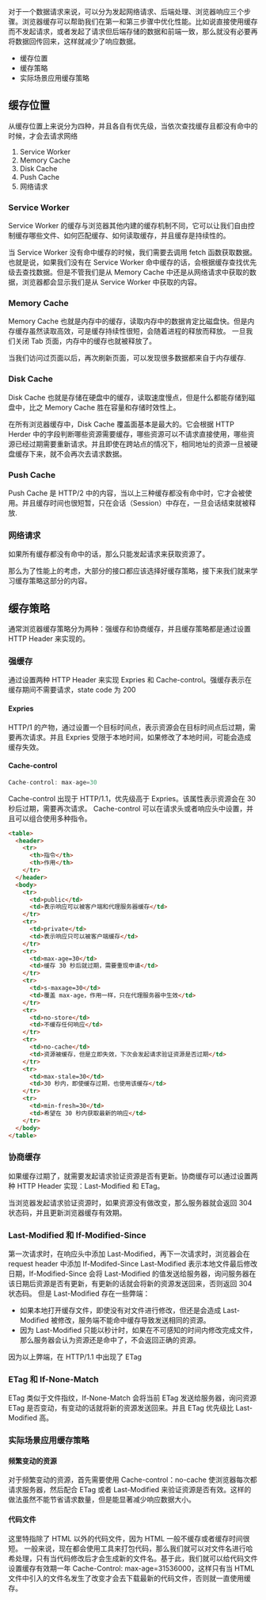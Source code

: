 <!--
 * @Author: 黄遥
 * @Date: 2020-06-13 14:40:58
 * @LastEditors: 黄遥
 * @LastEditTime: 2020-07-13 21:16:09
 * @Description: file content
--> 
对于一个数据请求来说，可以分为发起网络请求、后端处理、浏览器响应三个步骤。浏览器缓存可以帮助我们在第一和第三步骤中优化性能。比如说直接使用缓存而不发起请求，或者发起了请求但后端存储的数据和前端一致，那么就没有必要再将数据回传回来，这样就减少了响应数据。
- 缓存位置
- 缓存策略
- 实际场景应用缓存策略
## 缓存位置
从缓存位置上来说分为四种，并且各自有优先级，当依次查找缓存且都没有命中的时候，才会去请求网络
1. Service Worker
2. Memory Cache
3. Disk Cache
4. Push Cache
5. 网络请求
### Service Worker
Service Worker 的缓存与浏览器其他内建的缓存机制不同，它可以让我们自由控制缓存哪些文件、如何匹配缓存、如何读取缓存，并且缓存是持续性的。

当 Service Worker 没有命中缓存的时候，我们需要去调用 fetch 函数获取数据。也就是说，如果我们没有在 Service Worker 命中缓存的话，会根据缓存查找优先级去查找数据。但是不管我们是从 Memory Cache 中还是从网络请求中获取的数据，浏览器都会显示我们是从 Service Worker 中获取的内容。
### Memory Cache
Memory Cache 也就是内存中的缓存，读取内存中的数据肯定比磁盘快。但是内存缓存虽然读取高效，可是缓存持续性很短，会随着进程的释放而释放。 一旦我们关闭 Tab 页面，内存中的缓存也就被释放了。

当我们访问过页面以后，再次刷新页面，可以发现很多数据都来自于内存缓存.
### Disk Cache
Disk Cache 也就是存储在硬盘中的缓存，读取速度慢点，但是什么都能存储到磁盘中，比之 Memory Cache 胜在容量和存储时效性上。

在所有浏览器缓存中，Disk Cache 覆盖面基本是最大的。它会根据 HTTP Herder 中的字段判断哪些资源需要缓存，哪些资源可以不请求直接使用，哪些资源已经过期需要重新请求。并且即使在跨站点的情况下，相同地址的资源一旦被硬盘缓存下来，就不会再次去请求数据。
### Push Cache
Push Cache 是 HTTP/2 中的内容，当以上三种缓存都没有命中时，它才会被使用。并且缓存时间也很短暂，只在会话（Session）中存在，一旦会话结束就被释放.
### 网络请求
如果所有缓存都没有命中的话，那么只能发起请求来获取资源了。

那么为了性能上的考虑，大部分的接口都应该选择好缓存策略，接下来我们就来学习缓存策略这部分的内容。
## 缓存策略
通常浏览器缓存策略分为两种：强缓存和协商缓存，并且缓存策略都是通过设置 HTTP Header 来实现的。
### 强缓存
通过设置两种 HTTP Header 来实现 Expries 和 Cache-control。强缓存表示在缓存期间不需要请求，state code 为 200
#### Expries
HTTP/1 的产物，通过设置一个目标时间点，表示资源会在目标时间点后过期，需要再次请求。并且 Expries 受限于本地时间，如果修改了本地时间，可能会造成缓存失效。
#### Cache-control
```javascript
Cache-control: max-age=30
```
Cache-control 出现于 HTTP/1.1，优先级高于 Expries。该属性表示资源会在 30 秒后过期，需要再次请求。
Cache-control 可以在请求头或者响应头中设置，并且可以组合使用多种指令。
```html
<table>
  <header>
    <tr>
      <th>指令</th>
      <th>作用</th>
    </tr>
  </header>
  <body>
    <tr>
      <td>public</td>
      <td>表示响应可以被客户端和代理服务器缓存</td>
    </tr>
    <tr>
      <td>private</td>
      <td>表示响应只可以被客户端缓存</td>
    </tr>
    <tr>
      <td>max-age=30</td>
      <td>缓存 30 秒后就过期，需要重现申请</td>
    </tr>
    <tr>
      <td>s-maxage=30</td>
      <td>覆盖 max-age，作用一样，只在代理服务器中生效</td>
    </tr>
    <tr>
      <td>no-store</td>
      <td>不缓存任何响应</td>
    </tr>
    <tr>
      <td>no-cache</td>
      <td>资源被缓存，但是立即失效，下次会发起请求验证资源是否过期</td>
    </tr>
    <tr>
      <td>max-stale=30</td>
      <td>30 秒内，即使缓存过期，也使用该缓存</td>
    </tr>
    <tr>
      <td>min-fresh=30</td>
      <td>希望在 30 秒内获取最新的响应</td>
    </tr>
  </body>
</table>
```
### 协商缓存
如果缓存过期了，就需要发起请求验证资源是否有更新。协商缓存可以通过设置两种 HTTP Header 实现：Last-Modified 和 ETag。

当浏览器发起请求验证资源时，如果资源没有做改变，那么服务器就会返回 304 状态码，并且更新浏览器缓存有效期。

### Last-Modified 和 If-Modified-Since
第一次请求时，在响应头中添加 Last-Modified，再下一次请求时，浏览器会在 request header 中添加 If-Modifed-Since
Last-Modified 表示本地文件最后修改日期，If-Modified-Since 会将 Last-Modified 的值发送给服务器，询问服务器在该日期后资源是否有更新，有更新的话就会将新的资源发送回来，否则返回 304 状态码。
但是 Last-Modified 存在一些弊端：
- 如果本地打开缓存文件，即使没有对文件进行修改，但还是会造成 Last-Modified 被修改，服务端不能命中缓存导致发送相同的资源。
- 因为 Last-Modified 只能以秒计时，如果在不可感知的时间内修改完成文件，那么服务器会认为资源还是命中了，不会返回正确的资源。

因为以上弊端，在 HTTP/1.1 中出现了 ETag

### ETag 和 If-None-Match
ETag 类似于文件指纹，If-None-Match 会将当前 ETag 发送给服务器，询问资源 ETag 是否变动，有变动的话就将新的资源发送回来。并且 ETag 优先级比 Last-Modified 高。

### 实际场景应用缓存策略
#### 频繁变动的资源
对于频繁变动的资源，首先需要使用 Cache-control：no-cache 使浏览器每次都请求服务器，然后配合 ETag 或者 Last-Modified 来验证资源是否有效。这样的做法虽然不能节省请求数量，但是能显著减少响应数据大小。

#### 代码文件
这里特指除了 HTML 以外的代码文件，因为 HTML 一般不缓存或者缓存时间很短。
一般来说，现在都会使用工具来打包代码，那么我们就可以对文件名进行哈希处理，只有当代码修改后才会生成新的文件名。基于此，我们就可以给代码文件设置缓存有效期一年 Cache-Control: max-age=31536000，这样只有当 HTML 文件中引入的文件名发生了改变才会去下载最新的代码文件，否则就一直使用缓存。